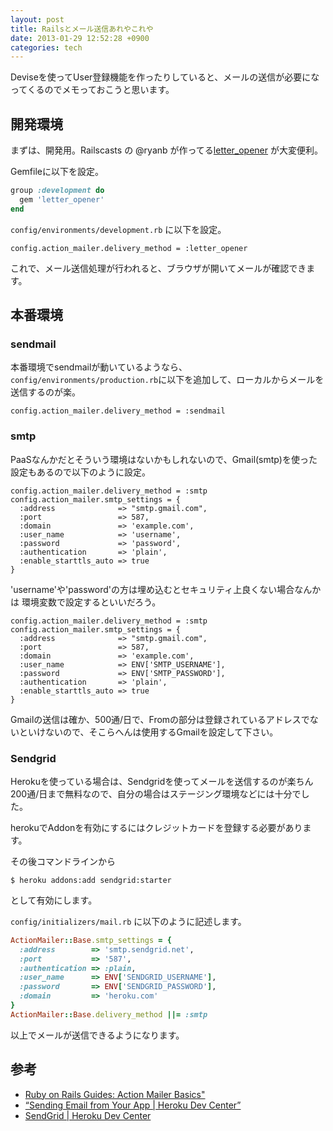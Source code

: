 ```yaml
---
layout: post
title: Railsとメール送信あれやこれや
date: 2013-01-29 12:52:28 +0900
categories: tech
---
```


Deviseを使ってUser登録機能を作ったりしていると、メールの送信が必要になってくるのでメモっておこうと思います。

## 開発環境
まずは、開発用。Railscasts の @ryanb が作ってる[letter_opener](https://github.com/ryanb/letter_opener) が大変便利。

Gemfileに以下を設定。

```ruby
group :development do
  gem 'letter_opener'
end
```

`config/environments/development.rb` に以下を設定。

```
config.action_mailer.delivery_method = :letter_opener
```

これで、メール送信処理が行われると、ブラウザが開いてメールが確認できます。

## 本番環境

### sendmail
本番環境でsendmailが動いているようなら、`config/environments/production.rb`に以下を追加して、ローカルからメールを送信するのが楽。

```
config.action_mailer.delivery_method = :sendmail
```

### smtp
PaaSなんかだとそういう環境はないかもしれないので、Gmail(smtp)を使った設定もあるので以下のように設定。

```
config.action_mailer.delivery_method = :smtp
config.action_mailer.smtp_settings = {
  :address              => "smtp.gmail.com",
  :port                 => 587,
  :domain               => 'example.com',
  :user_name            => 'username', 
  :password             => 'password',
  :authentication       => 'plain',
  :enable_starttls_auto => true
}
```

'username'や'password'の方は埋め込むとセキュリティ上良くない場合なんかは
環境変数で設定するといいだろう。

```
config.action_mailer.delivery_method = :smtp
config.action_mailer.smtp_settings = {
  :address              => "smtp.gmail.com",
  :port                 => 587,
  :domain               => 'example.com',
  :user_name            => ENV['SMTP_USERNAME'],
  :password             => ENV['SMTP_PASSWORD'],
  :authentication       => 'plain',
  :enable_starttls_auto => true
}
```

Gmailの送信は確か、500通/日で、Fromの部分は登録されているアドレスでないといけないので、そこらへんは使用するGmailを設定して下さい。

### Sendgrid
Herokuを使っている場合は、Sendgridを使ってメールを送信するのが楽ちん
200通/日まで無料なので、自分の場合はステージング環境などには十分でした。

herokuでAddonを有効にするにはクレジットカードを登録する必要があります。

その後コマンドラインから

```
$ heroku addons:add sendgrid:starter
```

として有効にします。

`config/initializers/mail.rb` に以下のように記述します。

```ruby
ActionMailer::Base.smtp_settings = {
  :address        => 'smtp.sendgrid.net',
  :port           => '587',
  :authentication => :plain,
  :user_name      => ENV['SENDGRID_USERNAME'],
  :password       => ENV['SENDGRID_PASSWORD'],
  :domain         => 'heroku.com'
}
ActionMailer::Base.delivery_method ||= :smtp
```

以上でメールが送信できるようになります。

## 参考

- [Ruby on Rails Guides: Action Mailer Basics"](href="http://guides.rubyonrails.org/action_mailer_basics.html)
- [“Sending Email from Your App \| Heroku Dev Center”](https://devcenter.heroku.com/articles/smtp)
- [SendGrid \| Heroku Dev Center](https://devcenter.heroku.com/articles/sendgrid)
